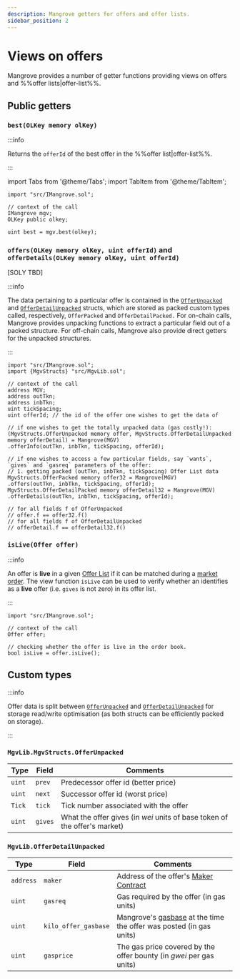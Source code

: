 ```yaml
---
description: Mangrove getters for offers and offer lists.
sidebar_position: 2
---
```


# Views on offers

Mangrove provides a number of getter functions providing views on offers and %%offer lists|offer-list%%.

## Public getters

### `best(OLKey memory olKey)`

:::info

Returns the `offerId` of the best offer in the %%offer list|offer-list%%.

:::

import Tabs from '@theme/Tabs';
import TabItem from '@theme/TabItem';

<Tabs>
<TabItem value="solidity" label="Solidity" default>

```solidity
import "src/IMangrove.sol";

// context of the call
IMangrove mgv;
OLKey public olkey;

uint best = mgv.best(olkey);
```

</TabItem>

<!-- ethers.js removed for now
<TabItem value="ethersjs" label="ethers.js">

```javascript
const { ethers } = require("ethers");
// context
let outboundTkn; // address of outbound token ERC20
let inboundTkn; // address of inbound token ERC20
let tickSpacing; // number of ticks that should be jumped between available price points
let MGV_address;
let MGV_abi; // Mangrove contract's abi

const mgv = new ethers.Contract(
    MGV_address, 
    MGV_abi, 
    ethers.provider
    );

// getting best offer of the (outTkn,inbTk) market
const best = await mgv.best(outboundTkn, inboundTkn, tickSpacing); 
```

</TabItem> -->

</Tabs>

### `offers(OLKey memory olKey, uint offerId)` and `offerDetails(OLKey memory olKey, uint offerId)`

[SOLY TBD]

:::info

The data pertaining to a particular offer is contained in the [`OfferUnpacked`](#mgvlibmgvstructsofferunpacked) and [`OfferDetailUnpacked`](#mgvlibofferdetailunpacked) structs, which are stored as packed custom types called, respectively, `OfferPacked` and `OfferDetailPacked.` For on-chain calls, Mangrove provides unpacking functions to extract a particular field out of a packed structure. For off-chain calls, Mangrove also provide direct getters for the unpacked structures.&#x20;

:::

<Tabs>
<TabItem value="solidity" label="Solidity">

```solidity
import "src/IMangrove.sol";
import {MgvStructs} "src/MgvLib.sol";

// context of the call
address MGV;
address outTkn; 
address inbTkn;
uint tickSpacing;
uint offerId; // the id of the offer one wishes to get the data of

// if one wishes to get the totally unpacked data (gas costly!):
(MgvStructs.OfferUnpacked memory offer, MgvStructs.OfferDetailUnpacked memory offerDetail) = Mangrove(MGV)
.offerInfo(outTkn, inbTkn, tickSpacing, offerId);

// if one wishes to access a few particular fields, say `wants`, `gives` and `gasreq` parameters of the offer: 
// 1. getting packed (outTkn, inbTkn, tickSpacing) Offer List data
MgvStructs.OfferPacked memory offer32 = Mangrove(MGV)
.offers(outTkn, inbTkn, tickSpacing, offerId);
MgvStructs.OfferDetailPacked memory offerDetail32 = Mangrove(MGV)
.offerDetails(outTkn, inbTkn, tickSpacing, offerId);

// for all fields f of OfferUnpacked
// offer.f == offer32.f()
// for all fields f of OfferDetailUnpacked
// offerDetail.f == offerDetail32.f()

```

</TabItem>

<!-- ethers.js removed for now

<TabItem value="ethersjs" label="ethers.js">

```javascript
const { ethers } = require("ethers");
// context
let outTkn; // address of outbound token ERC20
let inbTkn; // address of inbound token ERC20
let tickSpacing; // number of ticks that should be jumped between available price points
let MGV_address; // address of Mangrove
let MGV_abi; // Mangrove contract's abi

const Mangrove = new ethers.Contract(
    MGV_address, 
    MGV_abi, 
    ethers.provider
    );

// getting offer data in an abi compatible format
const [offer, offerDetail] = await Mangrove.offerInfo(outTkn, inbTkn, tickSpacing, offerId);

// now one can access any field, say wants, gives and gasprice of the offer:
const wants = offer.wants;
const gives = offer.gives;
const gasreq = offerDetail.gasreq;
```

</TabItem> -->

</Tabs>

### `isLive(Offer offer)`


:::info

An offer is **live** in a given [Offer List](offer-list.md) if it can be matched during a [market order](taker-order/). The view function `isLive` can be used to verify whether an identifies as a **live** offer (i.e. `gives` is not zero) in its offer list.

:::

<Tabs>
<TabItem value="solidity" label="Solidity">

```solidity
import "src/IMangrove.sol";

// context of the call
Offer offer;

// checking whether the offer is live in the order book.
bool isLive = offer.isLive();
```

</TabItem>

<!-- ethers.js removed for now

<TabItem value="ethersjs" label="ethers.js">

```javascript
const { ethers } = require("ethers");
// context
let outTkn; // address of outbound token ERC20
let inbTkn; // address of inbound token ERC20
let tickSpacing; // number of ticks that should be jumped between available price points
let offerId; // offer id
let MGV_address; // address of Mangrove
let MGV_abi; // Mangrove contract's abi

const Mangrove = new ethers.Contract(
    MGV_address, 
    MGV_abi, 
    ethers.provider
    );

// checking whether offerId is live on (outTkn, inbTkn) Offer List.
const isLive = await Mangrove.isLive(outTkn, outTkn, tickSpacing, offerId);
```

</TabItem>
-->

</Tabs>

## Custom types

:::info 

Offer data is split between  [`OfferUnpacked`](#mgvlibmgvstructsofferunpacked) and [`OfferDetailUnpacked`](#mgvlibofferdetailunpacked) for storage read/write optimisation (as both structs can be efficiently packed on storage).

:::

### `MgvLib.MgvStructs.OfferUnpacked`

| Type     | Field   | Comments                                                                   |
| -------- | ------- | -------------------------------------------------------------------------- |
| `uint` | `prev`  | Predecessor offer id (better price)                                        |
| `uint` | `next`  | Successor offer id (worst price)                                           |
| `Tick`   | `tick` | Tick number associated with the offer  |
| `uint` | `gives` | What the offer gives (in _wei_ units of base token of the offer's market)  |

### `MgvLib.OfferDetailUnpacked`

| Type      | Field           | Comments                                                                                                                                  |
| --------- | --------------- | ----------------------------------------------------------------------------------------------------------------------------------------- |
| `address` | `maker`         | Address of the offer's [Maker Contract](reactive-offer/maker-contract.md)                                                                 |
| `uint`  | `gasreq`        | Gas required by the offer (in gas units)                                                                                                  |
| `uint`  | `kilo_offer_gasbase` | Mangrove's [gasbase](../governance-parameters/mangrove-configuration.md#local-parameters) at the time the offer was posted (in gas units) |
| `uint`  | `gasprice`      | The gas price covered by the offer bounty (in _gwei_ per gas units)                                                                       |


